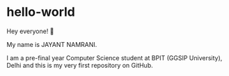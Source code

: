 # hello-world 

Hey everyone! 👋

My name is JAYANT NAMRANI. 

I am a pre-final year Computer Science student at BPIT (GGSIP University), Delhi and this is my very first repository on GitHub.
